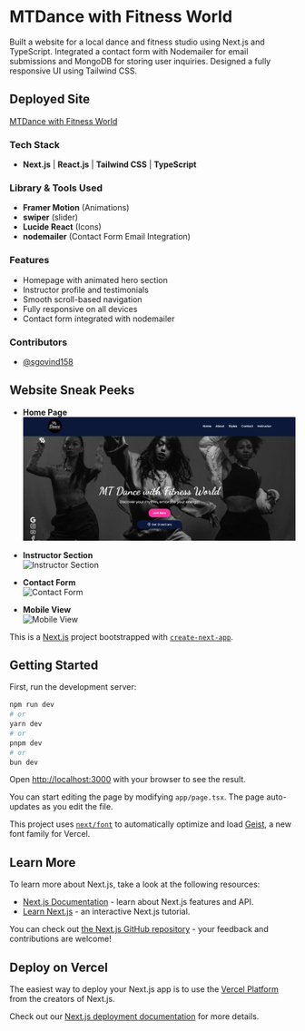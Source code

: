 # MTDance with Fitness World

Built a website for a local dance and fitness studio using Next.js and TypeScript. Integrated a contact form with Nodemailer for email submissions and MongoDB for storing user inquiries. Designed a fully responsive UI using Tailwind CSS.

## Deployed Site

[MTDance with Fitness World](https://www.mtdancewithfitnessworld.com/)

### Tech Stack

- **Next.js** | **React.js** | **Tailwind CSS** | **TypeScript**

### Library & Tools Used

- **Framer Motion** (Animations)
- **swiper** (slider)
- **Lucide React** (Icons)
- **nodemailer** (Contact Form Email Integration)

### Features

- Homepage with animated hero section
- Instructor profile and testimonials
- Smooth scroll-based navigation
- Fully responsive on all devices
- Contact form integrated with nodemailer

### Contributors

- [@sgovind158](https://github.com/sgovind158)

## Website Sneak Peeks

- **Home Page**  
  ![Hero Section](./snak_pic/hero_section.png?raw=true)
- **Instructor Section**  
  ![Instructor Section](./SneakPeeks/Instructors.png?raw=true)

- **Contact Form**  
  ![Contact Form](./SneakPeeks/Contact.png?raw=true)

- **Mobile View**  
  ![Mobile View](./SneakPeeks/Mobile.png?raw=true)

This is a [Next.js](https://nextjs.org) project bootstrapped with [`create-next-app`](https://nextjs.org/docs/app/api-reference/cli/create-next-app).

## Getting Started

First, run the development server:

```bash
npm run dev
# or
yarn dev
# or
pnpm dev
# or
bun dev
```

Open [http://localhost:3000](http://localhost:3000) with your browser to see the result.

You can start editing the page by modifying `app/page.tsx`. The page auto-updates as you edit the file.

This project uses [`next/font`](https://nextjs.org/docs/app/building-your-application/optimizing/fonts) to automatically optimize and load [Geist](https://vercel.com/font), a new font family for Vercel.

## Learn More

To learn more about Next.js, take a look at the following resources:

- [Next.js Documentation](https://nextjs.org/docs) - learn about Next.js features and API.
- [Learn Next.js](https://nextjs.org/learn) - an interactive Next.js tutorial.

You can check out [the Next.js GitHub repository](https://github.com/vercel/next.js) - your feedback and contributions are welcome!

## Deploy on Vercel

The easiest way to deploy your Next.js app is to use the [Vercel Platform](https://vercel.com/new?utm_medium=default-template&filter=next.js&utm_source=create-next-app&utm_campaign=create-next-app-readme) from the creators of Next.js.

Check out our [Next.js deployment documentation](https://nextjs.org/docs/app/building-your-application/deploying) for more details.
